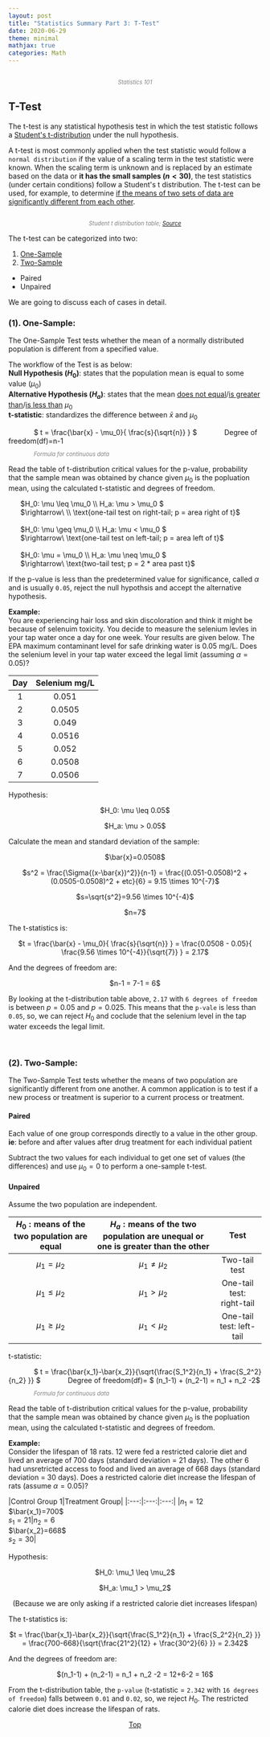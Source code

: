 ```yaml
---
layout: post
title: "Statistics Summary Part 3: T-Test"
date: 2020-06-29
theme: minimal
mathjax: true
categories: Math
---
```

<div id='top'>
  <p align="center"><img src="{{site.baseurl}}/assets/images/post/statistics/statistics101.png" title=""></p>
  <p align="center" style="font-size: 0.8em; color: grey; font-style: italic;">Statistics 101</p>
</div>


## T-Test
The t-test is any statistical hypothesis test in which the test statistic follows a <a href="https://en.wikipedia.org/wiki/Student%27s_t-distribution">Student's t-distribution</a> under the null hypothesis.

A t-test is most commonly applied when the test statistic would follow a `normal distribution` if the value of a scaling term in the test statistic were known. When the scaling term is unknown and is replaced by an estimate based on the data or __it has the small samples ($n < 30$)__, the test statistics (under certain conditions) follow a Student's t distribution. The t-test can be used, for example, to determine <u>if the means of two sets of data are significantly different from each other</u>.

<p align="center"><img src="{{site.baseurl}}/assets/images/post/statistics/StudentTTable.png" title=""></p>
<p align="center" style="font-size: 0.8em; color: grey; font-style: italic;">Student t distribution table; <a href="http://statcalculators.com/students-t-distribution-table/">Source</a></p>

The t-test can be categorized into two:
1. [One-Sample](#onesample)
2. [Two-Sample](#twosample)
  * Paired
  * Unpaired

We are going to discuss each of cases in detail.

<h3 id="onesample"><strong>(1). One-Sample:</strong></h3> 

The One-Sample Test tests whether the mean of a normally distributed population is different from a specified value.

The workflow of the Test is as below:  
__Null Hypothesis ($H_0$)__: states that the population mean is equal to some value ($\mu_0$)  
__Alternative Hypothesis ($H_a$)__: states that the mean <u>does not equal</u>/<u>is greater than</u>/<u>is less than</u> $\mu_0$  
__t-statistic__: standardizes the difference between $\bar{x}$ and $\mu_0$  

<p style="display: inline; margin-right: 10%; margin-left: 10%">$
t = \frac{\bar{x} - \mu_0}{ \frac{s}{\sqrt{n}} }
$</p>
<p style="display: inline;">Degree of freedom(df)=n-1</p>
<p style="font-size: 0.8em; color: grey; font-style: italic; margin-left: 10%;">Formula for continuous data</p>

Read the table of t-distribution critical values for the p-value, probability that the sample mean was obtained by chance given $\mu_0$ is the popluation mean, using the calculated t-statistic and degrees of freedom. 

<ul style="list-style: none;">
  <li>$H_0: \mu \leq \mu_0 \\ H_a: \mu > \mu_0   $</li>
  <li>$\rightarrow\ \\ \text{one-tail test on right-tail; p = area right of t}$</li>
  <br>
  <li>$H_0: \mu \geq \mu_0 \\ H_a: \mu < \mu_0  $</li>
  <li>$\rightarrow\ \text{one-tail test on left-tail; p = area left of t}$</li>
  <br>
  <li>$H_0: \mu = \mu_0 \\ H_a: \mu \neq \mu_0  $</li>
  <li>$\rightarrow\ \text{two-tail test; p = 2 * area past t}$</li>
</ul>

If the p-value is less than the predetermined value for significance, called $\alpha$ and is usually `0.05`, reject the null hypothsis and accept the alternative hypothesis.

__Example:__  
You are experiencing hair loss and skin discoloration and think it might be because of selenuim toxicity. You decide to measure the selenium levles in your tap water once a day for one week. Your results are given below. The EPA maximum contaminant level for safe drinking water is 0.05 mg/L. Does the selenium level in your tap water exceed the legal limit (assuming $\alpha = 0.05$)?

|Day|Selenium mg/L|
|:---:|:---:|
|1|0.051|
|2|0.0505|
|3|0.049|
|4|0.0516|
|5|0.052|
|6|0.0508|
|7|0.0506|



Hypothesis:  
<p align="center">$H_0: \mu \leq 0.05$</p>
<p align="center">$H_a: \mu > 0.05$</p>
Calculate the mean and standard deviation of the sample:    
<p align="center">$\bar{x}=0.0508$  </p>
<p align="center">$s^2 = \frac{\Sigma{(x-\bar{x})^2}}{n-1} = \frac{(0.051-0.0508)^2 + (0.0505-0.0508)^2 + etc}{6} = 9.15 \times 10^{-7}$  </p>
<p align="center">$s=\sqrt{s^2}=9.56 \times 10^{-4}$</p>
<p align="center">$n=7$</p>

The t-statistics is:  
<p align="center">$t = \frac{\bar{x} - \mu_0}{ \frac{s}{\sqrt{n}} } = \frac{0.0508 - 0.05}{ \frac{9.56 \times 10^{-4}}{\sqrt{7}} } = 2.17$</p>
And the degrees of freedom are:  
<p align="center">$n-1 = 7-1 = 6$</p>

By looking at the t-distribution table above, `2.17` with `6 degrees of freedom` is between $p=0.05$ and $p=0.025$. This means that the `p-vale` is less than `0.05`, so, we can reject $H_0$ and coclude that the selenium level in the tap water exceeds the legal limit.







<br>


<h3 id="twosample"><strong>(2). Two-Sample:</strong></h3> 

The Two-Sample Test tests whether the means of two population are significantly different from one another. A common application is to test if a new process or treatment is superior to a current process or treatment.

#### __Paired__

Each value of one group corresponds directly to a value in the other group. __ie__: before and after values after drug treatment for each individual patient

Subtract the two values for each individual to get one set of values (the differences) and use $\mu_0=0$ to perform a one-sample t-test.

#### __Unpaired__

Assume the two population are independent.  

|$H_0: \text{means of the two population are equal}$|$H_a: \text{means of the two population are unequal or one is greater than the other}$| Test |
|:---:|:---:|:---:|
|$\mu_1 = \mu_2$|$\mu_1 \neq \mu_2$|Two-tail test|
|$\mu_1 \leq \mu_2$|$\mu_1 > \mu_2$|One-tail test: right-tail|
|$\mu_1 \geq \mu_2$|$\mu_1 < \mu_2$|One-tail test: left-tail|

t-statistic:

<p style="display: inline; margin-right: 10%; margin-left: 10%">$
t = \frac{\bar{x_1}-\bar{x_2}}{\sqrt{\frac{S_1^2}{n_1} + \frac{S_2^2}{n_2} }}
$</p>
<p style="display: inline;">Degree of freedom(df)= $ (n_1-1) + (n_2-1) = n_1 + n_2 -2$</p>
<p style="font-size: 0.8em; color: grey; font-style: italic; margin-left: 10%;">Formula for continuous data</p>

Read the table of t-distribution critical values for the p-value, probability that the sample mean was obtained by chance given $\mu_0$ is the popluation mean, using the calculated t-statistic and degrees of freedom. 

__Example:__   
Consider the lifespan of 18 rats. 12 were fed a restricted calorie diet and lived an average of 700 days (standard deviation = 21 days). The other 6 had unsretricted access to food and lived an average of 668 days (standard deviation = 30 days). Does a restricted calorie diet increase the lifespan of rats (assume $\alpha = 0.05$)?

|Control Group 1|Treatment Group|
|:---:|:---:|:---:|
|$n_1=12$ <br> $\bar{x_1}=700$ <br> $s_1=21$|$n_2=6$ <br> $\bar{x_2}=668$ <br> $s_2=30$|


Hypothesis:  
<p align="center">$H_0: \mu_1 \leq \mu_2$</p>
<p align="center">$H_a: \mu_1 > \mu_2$</p>
<p align="center">(Because we are only asking if a restricted calorie diet increases lifespan)</p>

The t-statistics is:  
<p align="center">$t = \frac{\bar{x_1}-\bar{x_2}}{\sqrt{\frac{S_1^2}{n_1} + \frac{S_2^2}{n_2} }} = \frac{700-668}{\sqrt{\frac{21^2}{12} + \frac{30^2}{6} }} = 2.342$</p>
And the degrees of freedom are:  
<p align="center">$(n_1-1) + (n_2-1) = n_1 + n_2 -2 = 12+6-2 = 16$</p>

From the t-distribution table, the `p-value` (t-statistic = `2.342` with `16 degrees of freedom`) falls between `0.01` and `0.02`, so, we reject $H_0$. The restricted calorie diet does increase the lifespan of rats.

<p align="center"><a href="#top">Top</a></p>


